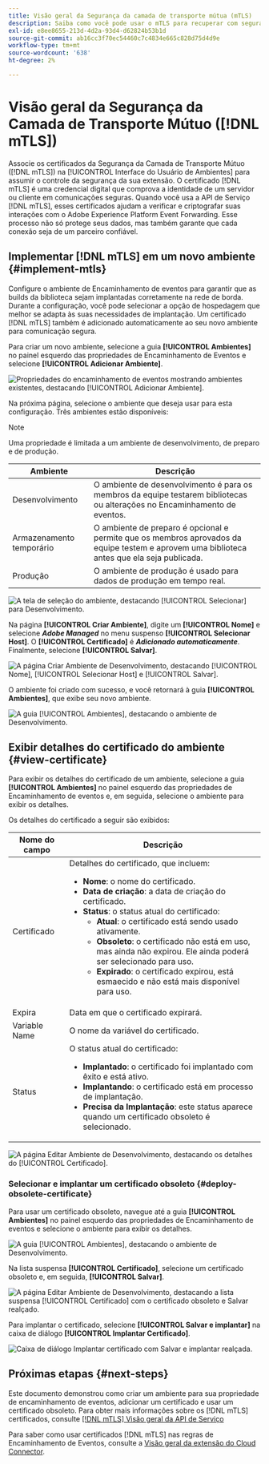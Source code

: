 ```yaml
---
title: Visão geral da Segurança da camada de transporte mútua (mTLS)
description: Saiba como você pode usar o mTLS para recuperar com segurança certificados públicos emitidos pelo Adobe para encaminhamento de eventos.
exl-id: e8ee8655-213d-4d2a-93d4-d62824b53b1d
source-git-commit: ab16cc3f70ec54460c7c4834e665c828d75d4d9e
workflow-type: tm+mt
source-wordcount: '638'
ht-degree: 2%

---
```


# Visão geral da Segurança da Camada de Transporte Mútuo ([!DNL mTLS])

Associe os certificados da Segurança da Camada de Transporte Mútuo ([!DNL mTLS]) na [!UICONTROL Interface do Usuário de Ambientes] para assumir o controle da segurança da sua extensão. O certificado [!DNL mTLS] é uma credencial digital que comprova a identidade de um servidor ou cliente em comunicações seguras. Quando você usa a API de Serviço [!DNL mTLS], esses certificados ajudam a verificar e criptografar suas interações com o Adobe Experience Platform Event Forwarding. Esse processo não só protege seus dados, mas também garante que cada conexão seja de um parceiro confiável.

## Implementar [!DNL mTLS] em um novo ambiente {#implement-mtls}

Configure o ambiente de Encaminhamento de eventos para garantir que as builds da biblioteca sejam implantadas corretamente na rede de borda. Durante a configuração, você pode selecionar a opção de hospedagem que melhor se adapta às suas necessidades de implantação. Um certificado [!DNL mTLS] também é adicionado automaticamente ao seu novo ambiente para comunicação segura.

Para criar um novo ambiente, selecione a guia **[!UICONTROL Ambientes]** no painel esquerdo das propriedades de Encaminhamento de Eventos e selecione **[!UICONTROL Adicionar Ambiente]**.

![Propriedades do encaminhamento de eventos mostrando ambientes existentes, destacando [!UICONTROL Adicionar Ambiente].](../../../images/extensions/server/cloud-connector/add-environment.png)

Na próxima página, selecione o ambiente que deseja usar para esta configuração. Três ambientes estão disponíveis:

>[!NOTE]
>
>Uma propriedade é limitada a um ambiente de desenvolvimento, de preparo e de produção.

| Ambiente | Descrição |
| --- | --- |
| Desenvolvimento | O ambiente de desenvolvimento é para os membros da equipe testarem bibliotecas ou alterações no Encaminhamento de eventos. |
| Armazenamento temporário | O ambiente de preparo é opcional e permite que os membros aprovados da equipe testem e aprovem uma biblioteca antes que ela seja publicada. |
| Produção | O ambiente de produção é usado para dados de produção em tempo real. |

![A tela de seleção do ambiente, destacando [!UICONTROL Selecionar] para Desenvolvimento.](../../../images/extensions/server/cloud-connector/select-environment.png)

Na página **[!UICONTROL Criar Ambiente]**, digite um **[!UICONTROL Nome]** e selecione ***Adobe Managed*** no menu suspenso **[!UICONTROL Selecionar Host]**. O **[!UICONTROL Certificado]** é ***Adicionado automaticamente***. Finalmente, selecione **[!UICONTROL Salvar]**.

![A página Criar Ambiente de Desenvolvimento, destacando [!UICONTROL Nome], [!UICONTROL Selecionar Host] e [!UICONTROL Salvar].](../../../images/extensions/server/cloud-connector/create-environment.png)

O ambiente foi criado com sucesso, e você retornará à guia **[!UICONTROL Ambientes]**, que exibe seu novo ambiente.

![A guia [!UICONTROL Ambientes], destacando o ambiente de Desenvolvimento.](../../../images/extensions/server/cloud-connector/new-environment-created.png)

## Exibir detalhes do certificado do ambiente {#view-certificate}

Para exibir os detalhes do certificado de um ambiente, selecione a guia **[!UICONTROL Ambientes]** no painel esquerdo das propriedades de Encaminhamento de eventos e, em seguida, selecione o ambiente para exibir os detalhes.

Os detalhes do certificado a seguir são exibidos:

| Nome do campo | Descrição |
| --- | --- |
| Certificado | Detalhes do certificado, que incluem:<ul><li>**Nome**: o nome do certificado.</li><li>**Data de criação**: a data de criação do certificado.</li><li>**Status**: o status atual do certificado:<ul><li>**Atual**: o certificado está sendo usado ativamente.</li><li>**Obsoleto**: o certificado não está em uso, mas ainda não expirou. Ele ainda poderá ser selecionado para uso.</li><li>**Expirado**: o certificado expirou, está esmaecido e não está mais disponível para uso.</li></ul></ul> |
| Expira | Data em que o certificado expirará. |
| Variable Name | O nome da variável do certificado. |
| Status | O status atual do certificado:<ul><li>**Implantado**: o certificado foi implantado com êxito e está ativo.</li><li>**Implantando**: o certificado está em processo de implantação.</li><li>**Precisa da Implantação**: este status aparece quando um certificado obsoleto é selecionado.</li></ul> |

![A página Editar Ambiente de Desenvolvimento, destacando os detalhes do [!UICONTROL Certificado].](../../../images/extensions/server/cloud-connector/certificate-details.png)

### Selecionar e implantar um certificado obsoleto {#deploy-obsolete-certificate}

Para usar um certificado obsoleto, navegue até a guia **[!UICONTROL Ambientes]** no painel esquerdo das propriedades de Encaminhamento de eventos e selecione o ambiente para exibir os detalhes.

![A guia [!UICONTROL Ambientes], destacando o ambiente de Desenvolvimento.](../../../images/extensions/server/cloud-connector/new-environment-created.png)

Na lista suspensa **[!UICONTROL Certificado]**, selecione um certificado obsoleto e, em seguida, **[!UICONTROL Salvar]**.

![A página Editar Ambiente de Desenvolvimento, destacando a lista suspensa [!UICONTROL Certificado] com o certificado obsoleto e Salvar realçado.](../../../images/extensions/server/cloud-connector/obsolete-certificate.png)

Para implantar o certificado, selecione **[!UICONTROL Salvar e implantar]** na caixa de diálogo **[!UICONTROL Implantar Certificado]**.

![Caixa de diálogo Implantar certificado com Salvar e implantar realçada.](../../../images/extensions/server/cloud-connector/obsolete-certificate-deploy.png)


## Próximas etapas {#next-steps}

Este documento demonstrou como criar um ambiente para sua propriedade de encaminhamento de eventos, adicionar um certificado e usar um certificado obsoleto. Para obter mais informações sobre os [!DNL mTLS] certificados, consulte [[!DNL mTLS] Visão geral da API de Serviço](../../../../data-governance/mtls-api/overview.md)

Para saber como usar certificados [!DNL mTLS] nas regras de Encaminhamento de Eventos, consulte a [Visão geral da extensão do Cloud Connector](../cloud-connector/overview.md/#mtls-rules).
